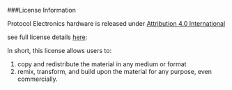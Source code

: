 ###License Information

Protocol Electronics hardware is released under [Attribution 4.0 International](https://creativecommons.org/licenses/by/4.0/)

see full license details [here](https://creativecommons.org/licenses/by/4.0/legalcode):


In short, this license allows users to:
1. copy and redistribute the material in any medium or format
2. remix, transform, and build upon the material for any purpose, even commercially.
